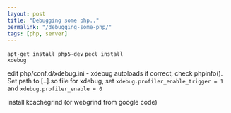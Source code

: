 ```yaml
---
layout: post
title: "Debugging some php.."
permalink: "/debugging-some-php/"
tags: [php, server]
---
```


<code>apt-get install php5-dev</code>
<code>pecl install xdebug</code>

edit php/conf.d/xdebug.ini - xdebug autoloads if correct, check phpinfo(). Set path to [..].so file for xdebug, set <code>xdebug.profiler_enable_trigger = 1</code> and <code>xdebug.profiler_enable = 0</code>

install kcachegrind (or webgrind from google code)
